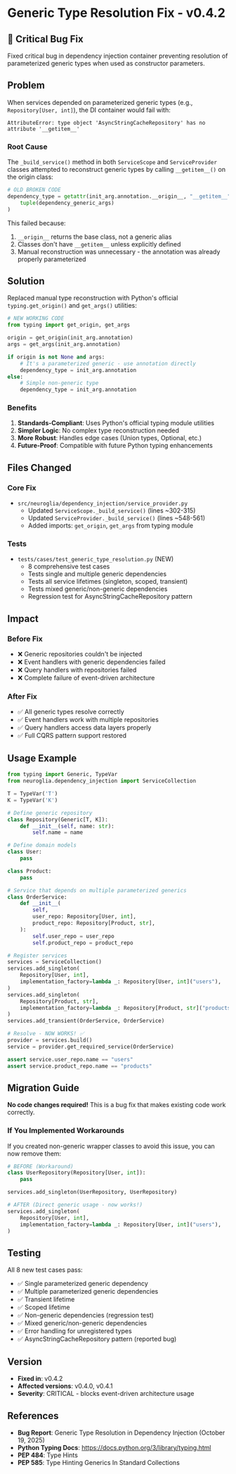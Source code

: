 # Generic Type Resolution Fix - v0.4.2

## 🐛 Critical Bug Fix

Fixed critical bug in dependency injection container preventing resolution of parameterized generic types when used as constructor parameters.

## Problem

When services depended on parameterized generic types (e.g., `Repository[User, int]`), the DI container would fail with:

```
AttributeError: type object 'AsyncStringCacheRepository' has no attribute '__getitem__'
```

### Root Cause

The `_build_service()` method in both `ServiceScope` and `ServiceProvider` classes attempted to reconstruct generic types by calling `__getitem__()` on the origin class:

```python
# OLD BROKEN CODE
dependency_type = getattr(init_arg.annotation.__origin__, "__getitem__")(
    tuple(dependency_generic_args)
)
```

This failed because:

1. `__origin__` returns the base class, not a generic alias
2. Classes don't have `__getitem__` unless explicitly defined
3. Manual reconstruction was unnecessary - the annotation was already properly parameterized

## Solution

Replaced manual type reconstruction with Python's official `typing.get_origin()` and `get_args()` utilities:

```python
# NEW WORKING CODE
from typing import get_origin, get_args

origin = get_origin(init_arg.annotation)
args = get_args(init_arg.annotation)

if origin is not None and args:
    # It's a parameterized generic - use annotation directly
    dependency_type = init_arg.annotation
else:
    # Simple non-generic type
    dependency_type = init_arg.annotation
```

### Benefits

1. **Standards-Compliant**: Uses Python's official typing module utilities
2. **Simpler Logic**: No complex type reconstruction needed
3. **More Robust**: Handles edge cases (Union types, Optional, etc.)
4. **Future-Proof**: Compatible with future Python typing enhancements

## Files Changed

### Core Fix

- `src/neuroglia/dependency_injection/service_provider.py`
  - Updated `ServiceScope._build_service()` (lines ~302-315)
  - Updated `ServiceProvider._build_service()` (lines ~548-561)
  - Added imports: `get_origin`, `get_args` from typing module

### Tests

- `tests/cases/test_generic_type_resolution.py` (NEW)
  - 8 comprehensive test cases
  - Tests single and multiple generic dependencies
  - Tests all service lifetimes (singleton, scoped, transient)
  - Tests mixed generic/non-generic dependencies
  - Regression test for AsyncStringCacheRepository pattern

## Impact

### Before Fix

- ❌ Generic repositories couldn't be injected
- ❌ Event handlers with generic dependencies failed
- ❌ Query handlers with repositories failed
- ❌ Complete failure of event-driven architecture

### After Fix

- ✅ All generic types resolve correctly
- ✅ Event handlers work with multiple repositories
- ✅ Query handlers access data layers properly
- ✅ Full CQRS pattern support restored

## Usage Example

```python
from typing import Generic, TypeVar
from neuroglia.dependency_injection import ServiceCollection

T = TypeVar('T')
K = TypeVar('K')

# Define generic repository
class Repository(Generic[T, K]):
    def __init__(self, name: str):
        self.name = name

# Define domain models
class User:
    pass

class Product:
    pass

# Service that depends on multiple parameterized generics
class OrderService:
    def __init__(
        self,
        user_repo: Repository[User, int],
        product_repo: Repository[Product, str],
    ):
        self.user_repo = user_repo
        self.product_repo = product_repo

# Register services
services = ServiceCollection()
services.add_singleton(
    Repository[User, int],
    implementation_factory=lambda _: Repository[User, int]("users"),
)
services.add_singleton(
    Repository[Product, str],
    implementation_factory=lambda _: Repository[Product, str]("products"),
)
services.add_transient(OrderService, OrderService)

# Resolve - NOW WORKS! ✅
provider = services.build()
service = provider.get_required_service(OrderService)

assert service.user_repo.name == "users"
assert service.product_repo.name == "products"
```

## Migration Guide

**No code changes required!** This is a bug fix that makes existing code work correctly.

### If You Implemented Workarounds

If you created non-generic wrapper classes to avoid this issue, you can now remove them:

```python
# BEFORE (Workaround)
class UserRepository(Repository[User, int]):
    pass

services.add_singleton(UserRepository, UserRepository)

# AFTER (Direct generic usage - now works!)
services.add_singleton(
    Repository[User, int],
    implementation_factory=lambda _: Repository[User, int]("users"),
)
```

## Testing

All 8 new test cases pass:

- ✅ Single parameterized generic dependency
- ✅ Multiple parameterized generic dependencies
- ✅ Transient lifetime
- ✅ Scoped lifetime
- ✅ Non-generic dependencies (regression test)
- ✅ Mixed generic/non-generic dependencies
- ✅ Error handling for unregistered types
- ✅ AsyncStringCacheRepository pattern (reported bug)

## Version

- **Fixed in**: v0.4.2
- **Affected versions**: v0.4.0, v0.4.1
- **Severity**: CRITICAL - blocks event-driven architecture usage

## References

- **Bug Report**: Generic Type Resolution in Dependency Injection (October 19, 2025)
- **Python Typing Docs**: https://docs.python.org/3/library/typing.html
- **PEP 484**: Type Hints
- **PEP 585**: Type Hinting Generics In Standard Collections
